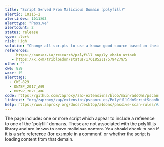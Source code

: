 ```yaml
---
title: "Script Served From Malicious Domain (polyfill)"
alertid: 10115-2
alertindex: 1011502
alerttype: "Passive"
alertcount: 2
status: release
type: alert
risk: High
solution: "Change all scripts to use a known good source based on their documentation."
references:
   - https://sansec.io/research/polyfill-supply-chain-attack
   - https://x.com/triblondon/status/1761852117579427975
other: ""
cwe: 829
wasc: 15
alerttags: 
  - CWE-829
  - OWASP_2017_A09
  - OWASP_2021_A06
code: https://github.com/zaproxy/zap-extensions/blob/main/addOns/pscanrules/src/main/java/org/zaproxy/zap/extension/pscanrules/PolyfillCdnScriptScanRule.java
linktext: "org/zaproxy/zap/extension/pscanrules/PolyfillCdnScriptScanRule.java"
help: https://www.zaproxy.org/docs/desktop/addons/passive-scan-rules/#id-10115
---
```

The page includes one or more script which appear to include a reference to one of the 'polyfill' domains.
These are not associated with the polyfill.js library and are known to serve malicious content.
You should check to see if it is a safe reference (for example in a comment) or whether the script is loading content from that domain.
